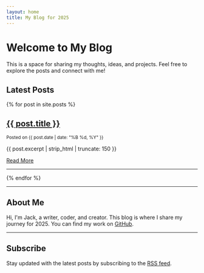 ```yaml
---
layout: home
title: My Blog for 2025
---
```


# Welcome to My Blog

This is a space for sharing my thoughts, ideas, and projects. Feel free to explore the posts and connect with me!

## Latest Posts

{% for post in site.posts %}
  <article>
    <h2><a href="{{ post.url }}">{{ post.title }}</a></h2>
    <p class="meta">
      <small>Posted on {{ post.date | date: "%B %d, %Y" }}</small>
    </p>
    <p>{{ post.excerpt | strip_html | truncate: 150 }}</p>
    <a href="{{ post.url }}" class="read-more">Read More</a>
  </article>
  <hr>
{% endfor %}

---

## About Me

Hi, I'm Jack, a writer, coder, and creator. This blog is where I share my journey for 2025. You can find my work on [GitHub](https://github.com/Jack-Daly-Eng025/).

---

## Subscribe

Stay updated with the latest posts by subscribing to the [RSS feed](feed.xml).

